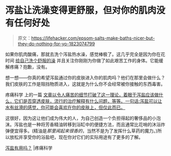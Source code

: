 # 泻盐让洗澡变得更舒服，但对你的肌肉没有任何好处

> 原文：<https://lifehacker.com/epsom-salts-make-baths-nicer-but-they-do-nothing-for-yo-1823074799>

如果你肌肉酸痛，那就去洗个泻盐热水澡，感觉棒极了。这几乎完全是因为你在花时间 [给自己洗个舒服的澡](https://lifehacker.com/how-to-take-the-best-bath-possible-1795702871) 并且关注你刚刚为你做了如此艰苦工作的身体。它能缓解疼痛？抱歉，没有。



想一想——你真的希望泻盐通过你的皮肤进入你的肌肉吗？他们在那里会做什么？我们皮肤的工作是阻挡物质进入，这就是为什么你不会经常被你接触的东西毒害。

疼痛科学 上的一篇 [文章以令人痛苦的细节打破了这一理论，着眼于泻盐应该做什么，它们是否穿透皮肤，流行的治疗解释有什么问题，等等。一句话:泻盐可以让水有丝滑的感觉，你可能会喜欢在你的皮肤上，但仅此而已。](https://www.painscience.com/articles/epsom-salts.php)

这很好，因为这让他们成为伟大的人，为自己创造一个负担得起的奢侈品的小泡沫。泻盐也是一种将芳香精油转移到浴缸中的便捷方法，而且通常比花哨的沐浴炸弹便宜得多。(精油是*那里闻起来很香的*，当然不是为了发挥什么草药的魔力。)所以放松并享受你的浴盐吧，现在你对它们的实际用途有了更多的了解。

[泻盐有用吗？](https://www.painscience.com/articles/epsom-salts.php) |疼痛科学
